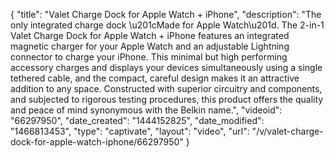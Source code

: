 {
    "title": "Valet Charge Dock for Apple Watch + iPhone",
    "description": "The only integrated charge dock \u201cMade for Apple Watch\u201d. The 2-in-1  Valet Charge Dock for Apple Watch + iPhone features an integrated magnetic charger for your Apple Watch and an adjustable Lightning connector to charge your iPhone. This minimal but high performing accessory charges and displays your devices simultaneously using a single tethered cable, and the compact, careful design makes it an attractive addition to any space. Constructed with superior circuitry and components, and subjected to rigorous testing procedures, this product offers the quality and peace of mind synonymous with the Belkin name.",
    "videoid": "66297950",
    "date_created": "1444152825",
    "date_modified": "1466813453",
    "type": "captivate",
    "layout": "video",
    "url": "\/v\/valet-charge-dock-for-apple-watch-iphone\/66297950"
}